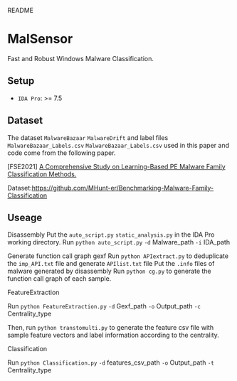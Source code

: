 README

# MalSensor

Fast and Robust Windows Malware Classification.


## Setup

* `IDA Pro`: >= 7.5

## Dataset

The dataset `MalwareBazaar` `MalwareDrift` and label files `MalwareBazaar_Labels.csv` `MalwareBazaar_Labels.csv` used in this paper and code come from the following paper.

\[FSE2021\] [A Comprehensive Study on Learning-Based PE Malware Family Classification Methods.](https://dl.acm.org/doi/abs/10.1145/3468264.3473925)

Dataset:<https://github.com/MHunt-er/Benchmarking-Malware-Family-Classification>




## Useage

Disassembly
Put the `auto_script.py` `static_analysis.py` in the IDA Pro working directory. 
Run `python auto_script.py`   `-d`  Malware_path   `-i`  IDA_path
</br>

Generate function call graph gexf
Run `python APIextract.py` to deduplicate the `imp_API.txt` file and generate `APIlist.txt` file
Put the `.info` files of malware generated by disassembly 
Run `python cg.py` to generate the function call graph of each sample.
</br>

FeatureExtraction

Run `python FeatureExtraction.py`  `-d`  Gexf_path  `-o`  Output_path `-c`  Centrality_type 

Then, run `python transtomulti.py` to generate the feature csv file with sample feature vectors and label information according to the centrality.


Classification

Run  `python Classification.py` `-d` features_csv_path `-o` Output_path `-t` Centrality_type

